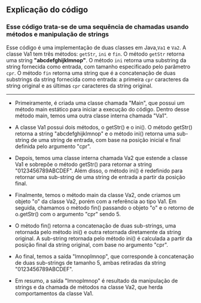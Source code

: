 ## Explicação do código ##

### Esse código trata-se de uma sequência de chamadas usando métodos e manipulação de strings ###


Esse código é uma implementação de duas classes em Java,`Va1` e `Va2`. A classe Va1 tem três métodos: `getStr`, `ini` e `fin`. O método `getStr` retorna uma string **"abcdefghijklmnop"**. O método `ini` retorna uma substring da string fornecida como entrada, com tamanho especificado pelo parâmetro `cpr`. O método `fin` retorna uma string que é a concatenação de duas substrings da string fornecida como entrada: a primeira `cpr` caracteres da string original e as últimas `cpr` caracteres da string original.

<hr>

- Primeiramente, é criada uma classe chamada "Main", que possui um método main estático para iniciar a execução do código. Dentro desse método main, temos uma outra classe interna chamada "Va1".

- A classe Va1 possui dois métodos, o getStr() e o ini(). O método getStr() retorna a string "abcdefghijklmnop" e o método ini() retorna uma sub-string de uma string de entrada, com base na posição inicial e final definida pelo argumento "cpr".

- Depois, temos uma classe interna chamada Va2 que estende a classe Va1 e sobrepõe o método getStr() para retornar a string "0123456789ABCDEF". Além disso, o método ini() é redefinido para retornar uma sub-string de uma string de entrada a partir da posição final.

- Finalmente, temos o método main da classe Va2, onde criamos um objeto "o" da classe Va2, porém com a referência ao tipo Va1. Em seguida, chamamos o método fin() passando o objeto "o" e o retorno de o.getStr() com o argumento "cpr" sendo 5.

- O método fin() retorna a concatenação de duas sub-strings, uma retornada pelo método ini() e outra retornada diretamente da string original. A sub-string retornada pelo método ini() é calculada a partir da posição final da string original, com base no argumento "cpr".

- Ao final, temos a saída "lmnoplmnop", que corresponde à concatenação de duas sub-strings de tamanho 5, ambas retiradas da string "0123456789ABCDEF".

- Em resumo, a saída "lmnoplmnop" é resultado da manipulação de strings e da chamada de métodos na classe Va2, que herda comportamentos da classe Va1.